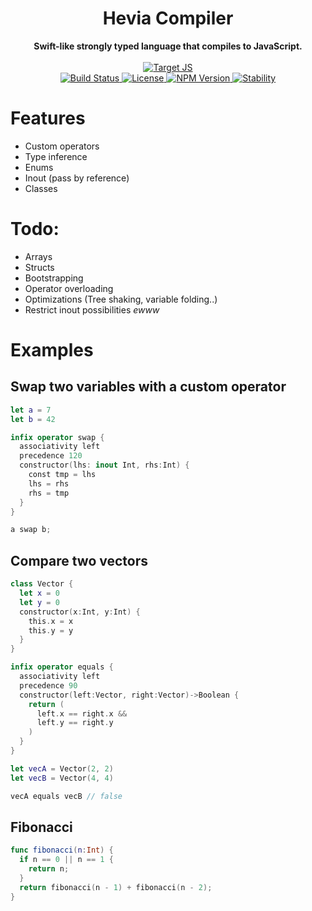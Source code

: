 <h1 align="center">Hevia Compiler</h1>

<div align="center">
  <strong>Swift-like strongly typed language that compiles to JavaScript.</strong>
</div>

<br/>

<div align="center">
  <a href="#">
    <img src="https://img.shields.io/badge/Target-JS-f1e05a.svg?style=flat-square" alt="Target JS" />
  </a>
  <br/>
  <a href="https://travis-ci.org/maierfelix/hevia-compiler">
    <img src="https://img.shields.io/travis/maierfelix/hevia-compiler/master.svg?style=flat-square" alt="Build Status" />
  </a>
  <a href="https://github.com/maierfelix/hevia-compiler/blob/master/LICENSE">
    <img src="https://img.shields.io/badge/MIT-License-blue.svg?style=flat-square" alt="License" />
  </a>
  <a href="https://www.npmjs.com/package/hevia">
    <img src="https://img.shields.io/npm/v/hevia-compiler.svg?style=flat-square" alt="NPM Version" />
  </a>
  <a href="https://nodejs.org/api/documentation.html#documentation_stability_index">
    <img src="https://img.shields.io/badge/stability-experimental-orange.svg?style=flat-square" alt="Stability" />
  </a>
</div>

# Features
 - Custom operators
 - Type inference
 - Enums
 - Inout (pass by reference)
 - Classes

# Todo:
 - Arrays
 - Structs
 - Bootstrapping
 - Operator overloading
 - Optimizations (Tree shaking, variable folding..)
 - Restrict inout possibilities *ewww*

# Examples
## Swap two variables with a custom operator
````swift
let a = 7
let b = 42

infix operator swap {
  associativity left
  precedence 120
  constructor(lhs: inout Int, rhs:Int) {
    const tmp = lhs
    lhs = rhs
    rhs = tmp
  }
}

a swap b;
````
## Compare two vectors
````swift
class Vector {
  let x = 0
  let y = 0
  constructor(x:Int, y:Int) {
    this.x = x
    this.y = y
  }
}

infix operator equals {
  associativity left
  precedence 90
  constructor(left:Vector, right:Vector)->Boolean {
    return (
      left.x == right.x &&
      left.y == right.y
    )
  }
}

let vecA = Vector(2, 2)
let vecB = Vector(4, 4)

vecA equals vecB // false
````
## Fibonacci
````swift
func fibonacci(n:Int) {
  if n == 0 || n == 1 {
    return n;
  }
  return fibonacci(n - 1) + fibonacci(n - 2);
}
````
